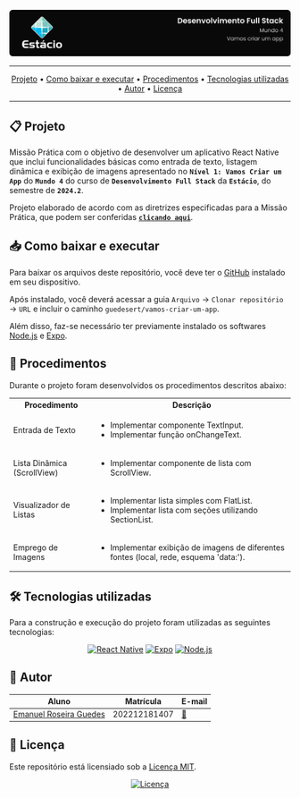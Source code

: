 ![Capa do projeto com logo da Estácio](./.github/capa.svg)

<div align="center">

---

[Projeto](#-projeto) • [Como baixar e executar](#-como-baixar-e-executar) • [Procedimentos](#-procedimentos) • [Tecnologias utilizadas](#-tecnologias-utilizadas) • [Autor](#-autor) • [Licença](#-licença)

---

</div>

## 📋 Projeto

Missão Prática com o objetivo de desenvolver um aplicativo React Native que inclui funcionalidades básicas como entrada de texto, listagem dinâmica e exibição de imagens apresentado no **`Nível 1: Vamos Criar um App`** do **`Mundo 4`** do curso de **`Desenvolvimento Full Stack`** da **`Estácio`**, do semestre de **`2024.2`**.

Projeto elaborado de acordo com as diretrizes especificadas para a Missão Prática, que podem ser conferidas [**`clicando aqui`**](https://sway.cloud.microsoft/s/veoX3PzlNFANdKWA/embed).

## 📥 Como baixar e executar

Para baixar os arquivos deste repositório, você deve ter o [GitHub](https://github.com/) instalado em seu dispositivo.

Após instalado, você deverá acessar a guia `Arquivo` → `Clonar repositório` → `URL` e incluir o caminho `guedesert/vamos-criar-um-app`.

Além disso, faz-se necessário ter previamente instalado os softwares [Node.js](https://nodejs.org/pt) e [Expo](https://expo.dev/).

## 🔗 Procedimentos

Durante o projeto foram desenvolvidos os procedimentos descritos abaixo:

<table>
  <tr>
    <th>Procedimento</th>
    <th>Descrição</th>
  </tr>
  <tr>
    <td>Entrada de Texto</td>
    <td>
      <ul>
        <li>Implementar componente TextInput.</li>
        <li>Implementar função onChangeText.</li>
      </ul>
    </td>
  </tr>
  <tr>
    <td>Lista Dinâmica (ScrollView)</td>
    <td>
      <ul>
        <li>Implementar componente de lista com ScrollView.</li>
      </ul>
    </td>
  </tr>
  <tr>
    <td>Visualizador de Listas</td>
    <td>
      <ul>
        <li>Implementar lista simples com FlatList.</li>
        <li>Implementar lista com seções utilizando SectionList.</li>
      </ul>
    </td>
  </tr>
  <tr>
  <tr>
    <td>Emprego de Imagens</td>
    <td>
      <ul>
        <li>Implementar exibição de imagens de diferentes fontes (local, rede, esquema 'data:').</li>
      </ul>
    </td>
  </tr>
  <tr>
</table>


## 🛠 Tecnologias utilizadas

Para a construção e execução do projeto foram utilizadas as seguintes tecnologias:

<div align="center">

[![React Native](https://img.shields.io/badge/-React-61DAFB?style=for-the-badge&logo=react&logoColor=black)](https://reactnative.dev/) [![Expo](https://img.shields.io/badge/-Expo-000020?style=for-the-badge&logo=expo&logoColor=white)](https://expo.dev/) [![Node.js](https://img.shields.io/badge/-Node.js-5FA04E?style=for-the-badge&logo=nodedotjs&logoColor=white)](https://nodejs.org/pt)

</div>

## 👥 Autor

| Aluno                                                  | Matrícula    | E-mail                                      |
| ------------------------------------------------------ | ------------ | ------------------------------------------- |
| [Emanuel Roseira Guedes](https://github.com/guedesert) | 202212181407 | [📧](mailto:202212181407@alunos.estacio.br) |

## 📃 Licença

Este repositório está licensiado sob a [Licença MIT](./LICENSE).

<div align=center>

[![Licença](https://img.shields.io/github/license/guedesert/vamos-criar-um-app?style=for-the-badge&color=blue&label=licença)](./LICENSE)

</div>
